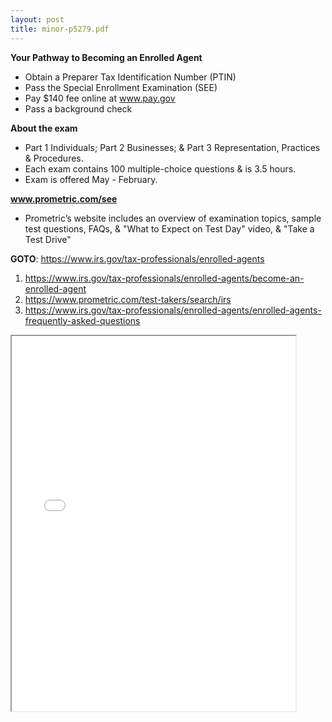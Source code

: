 ```yaml
---
layout: post
title: minor-p5279.pdf
--- 
```


**Your Pathway to Becoming an Enrolled Agent**

- Obtain a Preparer Tax Identification Number (PTIN)
- Pass the Special Enrollment Examination (SEE)
- Pay $140 fee online at www.pay.gov
- Pass a background check

**About the exam**

- Part 1 Individuals; Part 2 Businesses; & Part 3 Representation, Practices & Procedures.
- Each exam contains 100 multiple-choice questions & is 3.5 hours.
- Exam is offered May - February.

**www.prometric.com/see**

- Prometric’s website includes an overview of examination topics, sample test questions, FAQs, & "What to Expect on Test Day" video, & "Take a Test Drive"

**GOTO**: https://www.irs.gov/tax-professionals/enrolled-agents

1. https://www.irs.gov/tax-professionals/enrolled-agents/become-an-enrolled-agent
2. https://www.prometric.com/test-takers/search/irs
3. https://www.irs.gov/tax-professionals/enrolled-agents/enrolled-agents-frequently-asked-questions

<div class="pdf-container">
    <iframe src="/irs.ea/assets/general/minor-p5279.pdf#zoom=FitH" height="600" width="90%" allowFullScreen="true">
    </iframe>
</div>
